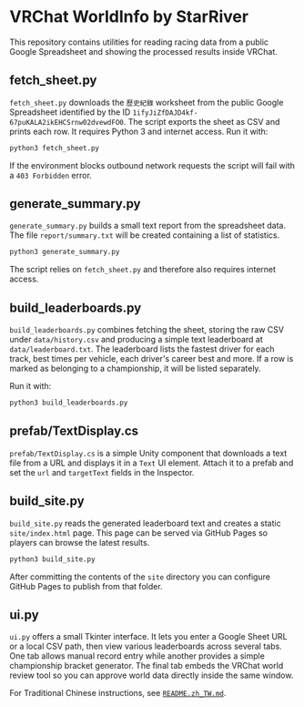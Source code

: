 # VRChat WorldInfo by StarRiver

This repository contains utilities for reading racing data from a public
Google Spreadsheet and showing the processed results inside VRChat.

## fetch_sheet.py

`fetch_sheet.py` downloads the `歷史紀錄` worksheet from the public Google
Spreadsheet identified by the ID `1ifyJiZfDAJD4kf-67puKALA2ikEHCSrnw02dvewdFO0`.
The script exports the sheet as CSV and prints each row. It requires Python 3 and
internet access. Run it with:

```bash
python3 fetch_sheet.py
```

If the environment blocks outbound network requests the script will fail with a
`403 Forbidden` error.

## generate_summary.py

`generate_summary.py` builds a small text report from the spreadsheet data.
The file `report/summary.txt` will be created containing a list of statistics.

```bash
python3 generate_summary.py
```

The script relies on `fetch_sheet.py` and therefore also requires internet
access.

## build_leaderboards.py

`build_leaderboards.py` combines fetching the sheet, storing the raw CSV under
`data/history.csv` and producing a simple text leaderboard at
`data/leaderboard.txt`. The leaderboard lists the fastest driver for each
track, best times per vehicle, each driver's career best and more. If a row is
marked as belonging to a championship, it will be listed separately.

Run it with:

```bash
python3 build_leaderboards.py
```

## prefab/TextDisplay.cs

`prefab/TextDisplay.cs` is a simple Unity component that downloads a text file
from a URL and displays it in a `Text` UI element. Attach it to a prefab and set
the `url` and `targetText` fields in the Inspector.

## build_site.py

`build_site.py` reads the generated leaderboard text and creates a static
`site/index.html` page. This page can be served via GitHub Pages so players can
browse the latest results.

```bash
python3 build_site.py
```

After committing the contents of the `site` directory you can configure GitHub
Pages to publish from that folder.

## ui.py

`ui.py` offers a small Tkinter interface. It lets you enter a Google Sheet URL
or a local CSV path, then view various leaderboards across several tabs. One tab
allows manual record entry while another provides a simple championship bracket
generator. The final tab embeds the VRChat world review tool so you can approve
world data directly inside the same window.

For Traditional Chinese instructions, see
[`README.zh_TW.md`](README.zh_TW.md).
